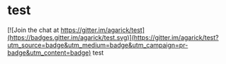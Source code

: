 # test

[![Join the chat at https://gitter.im/agarick/test](https://badges.gitter.im/agarick/test.svg)](https://gitter.im/agarick/test?utm_source=badge&utm_medium=badge&utm_campaign=pr-badge&utm_content=badge)
test
